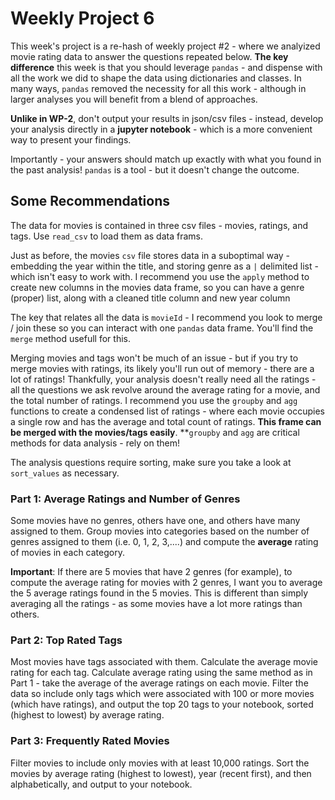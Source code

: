 # Weekly Project 6
This week's project is a re-hash of weekly project #2 - where we analyized movie rating data to answer the questions repeated below.  **The key difference** this week is that you should leverage `pandas` - and dispense with all the work we did to shape the data using dictionaries and classes.  In many ways, `pandas` removed the necessity for all this work - although in larger analyses you will benefit from a blend of approaches.

**Unlike in WP-2**, don't output your results in json/csv files - instead, develop your analysis directly in a **jupyter notebook** - which is a more convenient way to present your findings.

Importantly - your answers should match up exactly with what you found in the past analysis!  `pandas` is a tool - but it doesn't change the outcome.

## Some Recommendations
The data for movies is contained in three csv files - movies, ratings, and tags.  Use `read_csv` to load them as data frams.

Just as before, the movies `csv` file stores data in a suboptimal way - embedding the year within the title, and storing genre as a `|` delimited list - which isn't easy to work with.  I recommend you use the `apply` method to create new columns in the movies data frame, so you can have a genre (proper) list, along with a cleaned title column and new year column

The key that relates all the data is `movieId` - I recommend you look to merge / join these so you can interact with one `pandas` data frame.  You'll find the `merge` method usefull for this.

Merging movies and tags won't be much of an issue - but if you try to merge movies with ratings, its likely you'll run out of memory - there are a lot of ratings!  Thankfully, your analysis doesn't really need all the ratings - all the questions we ask revolve around the average rating for a movie, and the total number of ratings.  I recommend you use the `groupby` and `agg` functions to create a condensed list of ratings - where each movie occupies a single row and has the average and total count of ratings.  **This frame can be merged with the movies/tags easily**.  **`groupby` and `agg` are critical methods for data analysis - rely on them!

The analysis questions require sorting, make sure you take a look at `sort_values` as necessary.

### Part 1: Average Ratings and Number of Genres
Some movies have no genres, others have one, and others have many assigned to them.  Group movies into categories based on the number of genres assigned to them (i.e. 0, 1, 2, 3,....) and compute the **average** rating of movies in each category. 

**Important**:  If there are 5 movies that have 2 genres (for example), to compute the average rating for movies  with 2 genres, I want you to average the 5 average ratings found in the 5 movies.  This is different than simply averaging all the ratings - as some movies have a lot more ratings than others.  

### Part 2:   Top Rated Tags
Most movies have tags associated with them.  Calculate the average movie rating for each tag.  Calculate average rating using the same method as in Part 1 - take the average of the average ratings on each movie.  Filter the data so include only tags which were associated with 100 or more movies (which have ratings), and output the top 20 tags to your notebook, sorted (highest to lowest) by average rating.


### Part 3:  Frequently Rated Movies
Filter movies to include only movies with at least 10,000 ratings.  Sort the movies by average rating (highest to lowest), year (recent first), and then alphabetically, and output to your notebook.


